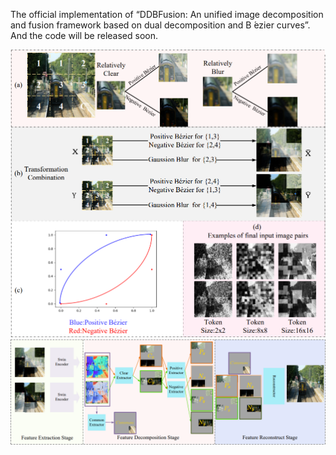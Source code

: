 The official implementation of “DDBFusion: An unified image decomposition and fusion framework based on dual decomposition and B ́ezier curves”. 
And the code will be released soon.

<img src="./images/FrameWork.png">
<img src="./images/Network.png">
